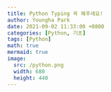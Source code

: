 ```yaml
---
title: Python Typing 꼭 해주세요!
author: Youngha Park
date: 2021-09-02 11:33:00 +0800
categories: [Python, 기초]
tags: [Python]
math: true
mermaid: true
image:
  src: /python.png
  width: 680
  height: 440
---
```


